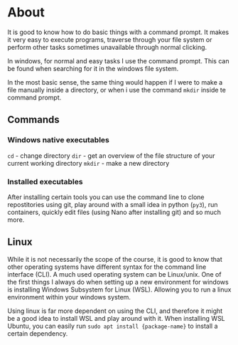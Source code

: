 # About #
It is good to know how to do basic things with a command prompt. It makes it very easy to execute programs, traverse through your file system or perform other tasks sometimes unavailable through normal clicking. 

In windows, for normal and easy tasks I use the command prompt. This can be found when searching for it in the windows file system.

In the most basic sense, the same thing would happen if I were to make a file manually inside a directory, or when i use the command `mkdir` inside te command prompt. 

## Commands ##

### Windows native executables ###
`cd` - change directory
`dir` - get an overview of the file structure of your current working directory
`mkdir` - make a new directory


### Installed executables ###
After installing certain tools you can use the command line to clone repostitories using git, play around with a small idea in python (`py3`), run containers, quickly edit files (using Nano after installing git) and so much more. 

## Linux ## 
While it is not necessarily the scope of the course, it is good to know that other operating systems have different syntax for the command line interface (CLI). A much used operating system can be Linux/unix. One of the first things I always do when setting up a new environment for windows is installing Windows Subsystem for Linux (WSL). Allowing you to run a linux environment within your windows system.

Using linux is far more dependent on using the CLI, and therefore it might be a good idea to install WSL and play around with it. When installing WSL Ubuntu, you can easily run `sudo apt install {package-name}` to install a certain dependency.

